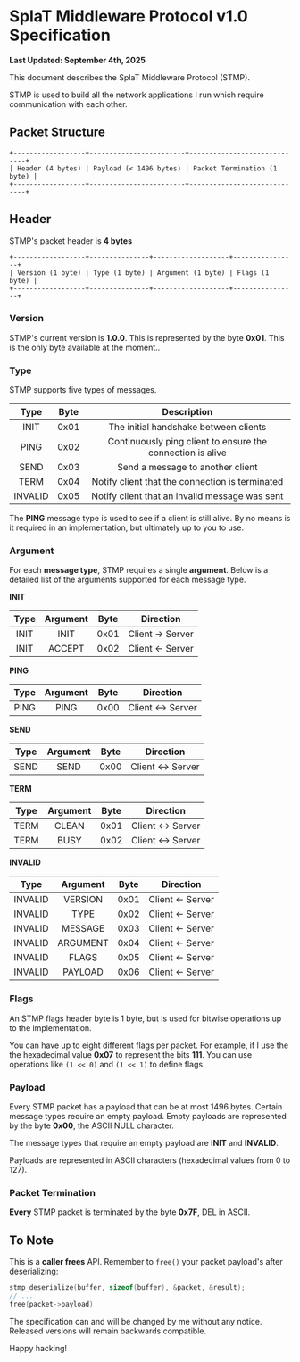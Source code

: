 # SplaT Middleware Protocol v1.0 Specification

**Last Updated: September 4th, 2025**

This document describes the SplaT Middleware Protocol (STMP).

STMP is used to build all the network applications I run which require communication with each other.

## Packet Structure

```
+------------------+------------------------+-----------------------------+
| Header (4 bytes) | Payload (< 1496 bytes) | Packet Termination (1 byte) |
+------------------+------------------------+-----------------------------+
```

## Header

STMP's packet header is **4 bytes**

```
+------------------+---------------+-------------------+----------------+
| Version (1 byte) | Type (1 byte) | Argument (1 byte) | Flags (1 byte) |
+------------------+---------------+-------------------+----------------+
```

### Version

STMP's current version is **1.0.0**. This is represented by the byte **0x01**. This is the only
byte available at the moment..

### Type

STMP supports five types of messages.

| Type | Byte | Description |
|:--:|:--:|:--:|
|  INIT  |  0x01  |  The initial handshake between clients  |
|  PING  |  0x02  |  Continuously ping client to ensure the connection is alive  |
|  SEND  |  0x03  |  Send a message to another client  |
|  TERM  |  0x04  |  Notify client that the connection is terminated  |
|  INVALID  | 0x05   |  Notify client that an invalid message was sent   |

The **PING** message type is used to see if a client is still alive. By no means is it required in
an implementation, but ultimately up to you to use.

### Argument

For each **message type**, STMP requires a single **argument**. Below is a detailed list of the
arguments supported for each message type.

**INIT**

| Type | Argument | Byte | Direction |
|:--:|:--:|:--:|----|
| INIT |  INIT  | 0x01 | Client -> Server |
| INIT   | ACCEPT | 0x02 | Client <- Server |

**PING**

| Type | Argument | Byte | Direction |
|:--:|:--:|:--:|----|
| PING |  PING  | 0x00 | Client <-> Server |

**SEND**

| Type | Argument | Byte | Direction |
|:--:|:--:|:--:|----|
| SEND |  SEND  | 0x00 | Client <-> Server |

**TERM**

| Type | Argument | Byte | Direction |
|:--:|:--:|:--:|----|
| TERM |  CLEAN  | 0x01 | Client <-> Server |
| TERM   | BUSY | 0x02 | Client <-> Server |

**INVALID**

| Type | Argument | Byte | Direction |
|:--:|:--:|:--:|----|
| INVALID |  VERSION  | 0x01 | Client <- Server |
| INVALID   | TYPE | 0x02 | Client <- Server |
| INVALID |  MESSAGE  | 0x03 | Client <- Server |
| INVALID   | ARGUMENT | 0x04 | Client <- Server |
| INVALID |  FLAGS  | 0x05 | Client <- Server |
| INVALID   | PAYLOAD | 0x06 | Client <- Server |

### Flags

An STMP flags header byte is 1 byte, but is used for bitwise operations up to the implementation.

You can have up to eight different flags per packet. For example, if I use the the hexadecimal value
**0x07** to represent the bits **111**. You can use operations like `(1 << 0)` and `(1 << 1)` to define flags.

### Payload

Every STMP packet has a payload that can be at most 1496 bytes. Certain message types require an
empty payload. Empty payloads are represented by the byte **0x00**, the ASCII NULL character.

The message types that require an empty payload are **INIT** and **INVALID**.

Payloads are represented in ASCII characters (hexadecimal values from 0 to 127).

### Packet Termination

**Every** STMP packet is terminated by the byte **0x7F**, DEL in ASCII.

## To Note

This is a **caller frees** API. Remember to `free()` your packet payload's after deserializing:

```c
stmp_deserialize(buffer, sizeof(buffer), &packet, &result);
// ...
free(packet->payload)
```

The specification can and will be changed by me without any notice. Released versions will remain backwards
compatible.

Happy hacking!
